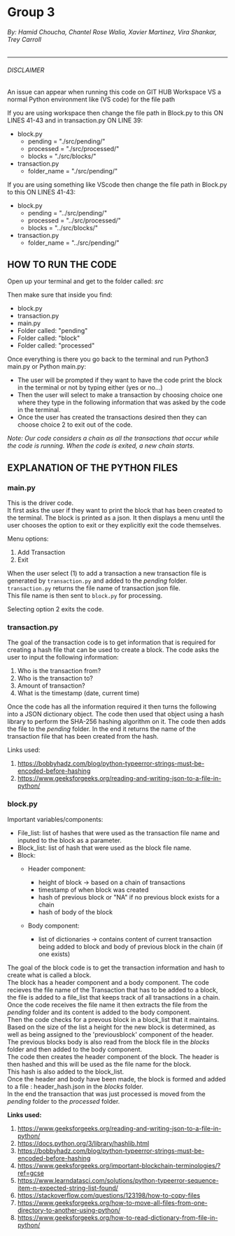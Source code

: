 
# Group 3

###### By: Hamid Choucha, Chantel Rose Walia, Xavier Martinez, Vira Shankar, Trey Carroll 
  
---------------------------------------------------------------------------------------------------
###### *DISCLAIMER*

An issue can appear when running this code on GIT HUB Workspace VS a normal Python environment like (VS code) for the file path
    
If you are using workspace then change the file path in Block.py to this ON LINES 41-43 and in transaction.py ON LINE 39:
* block.py
    - pending = "./src/pending/"
    - processed = "./src/processed/"
    - blocks = "./src/blocks/"
* transaction.py
    - folder_name = "./src/pending/"

If you are using something like VScode then change the file path in Block.py to this ON LINES 41-43:
* block.py
    - pending = "../src/pending/"
    - processed = "../src/processed/"
    - blocks = "../src/blocks/"
* transaction.py
    - folder_name = "../src/pending/"


## HOW TO RUN THE CODE
Open up your terminal and get to the folder called: *src*

Then make sure that inside you find:
- block.py 
- transaction.py
- main.py
- Folder called: "pending"
- Folder called: "block"
- Folder called: "processed"

Once everything is there you go back to the terminal and run Python3 main.py or Python main.py:
* The user will be prompted if they want to have the code print the block in the terminal or not by typing either (yes or no...)
* Then the user will select to make a transaction by choosing choice one where they type in the following information that was asked by the code in the terminal.
* Once the user has created the transactions desired then they can choose choice 2 to exit out of the code.

*Note: Our code considers a chain as all the transactions that occur while the code is running. When the code is exited, a new chain starts.*


## EXPLANATION OF THE PYTHON FILES 



### main.py
This is the driver code. <br/>
It first asks the user if they want to print the block that has been created to the terminal. The block is printed as a json. It then displays a menu until the user chooses the option to exit or they explicitly exit the code themselves.<br/>

Menu options:
1. Add Transaction
2. Exit 

When the user select (1) to add a transaction a new transaction file is generated by ```transaction.py``` and added to the *pending* folder.
```transaction.py``` returns the file name of transaction json file.<br/>
This file name is then sent to ```block.py``` for processing. <br/>

Selecting option 2 exits the code.<br/>



### transaction.py
The goal of the transaction code is to get information that is required for creating a hash file that can be used to create a block.
The code asks the user to input the following information:
1. Who is the transaction from?
2. Who is the transaction to?
3. Amount of transaction?
4. What is the timestamp (date, current time)

Once the code has all the information required it then turns the following into a JSON dictionary object. The code then 
used that object using a hash library to perform the SHA-256 hashing algorithm on it. 
The code then adds the file to the *pending* folder.
In the end it returns the name of the transaction file that has been created from the hash.

Links used:
1. https://bobbyhadz.com/blog/python-typeerror-strings-must-be-encoded-before-hashing
2. https://www.geeksforgeeks.org/reading-and-writing-json-to-a-file-in-python/



### block.py 
Important variables/components:
- File_list: list of hashes that were used as the transaction file name and inputed to the block as a parameter.
- Block_list: list of hash that were used as the block file name.
- Block:
    - Header component: 
        * height of block -> based on a chain of transactions
        * timestamp of when block was created 
        * hash of previous block or "NA" if no previous block exists for a chain
        * hash of body of the block

    - Body component:
        * list of dictionaries -> contains content of current transaction being added to block and body of previous block in the chain (if one exists)

The goal of the block code is to get the transaction information and hash to create what is called a block.<br/> 
The block has a header component and a body component. The code recieves the file name of the Transaction that has to be added to a block, the file is added to a file_list that keeps track of all transactions in a chain.<br/> 
Once the code receives the file name it then extracts the file from the *pending* folder and its content is added to the body component.<br/> 
Then the code checks for a prevous block in a block_list that it maintains. Based on the size of the list a height for the new block is determined, as well as being assigned to the 'previousblock' component of the header.<br/> 
The previous blocks body is also read from the block file in the *blocks* folder and then added to the body component.<br/> 
The code then creates the header component of the block. The header is then hashed and this will be used as the file name for the block.<br/> 
This hash is also added to the block_list.<br/> 
Once the header and body have been made, the block is formed and added to a file : header_hash.json in the *blocks* folder.<br/> 
In the end the transaction that was just processed is moved from the *pending* folder to the *processed* folder.<br/> 


**Links used:**
1. https://www.geeksforgeeks.org/reading-and-writing-json-to-a-file-in-python/
2. https://docs.python.org/3/library/hashlib.html
3. https://bobbyhadz.com/blog/python-typeerror-strings-must-be-encoded-before-hashing
4. https://www.geeksforgeeks.org/important-blockchain-terminologies/?ref=gcse
5. https://www.learndatasci.com/solutions/python-typeerror-sequence-item-n-expected-string-list-found/
6. https://stackoverflow.com/questions/123198/how-to-copy-files
7. https://www.geeksforgeeks.org/how-to-move-all-files-from-one-directory-to-another-using-python/
8. https://www.geeksforgeeks.org/how-to-read-dictionary-from-file-in-python/
